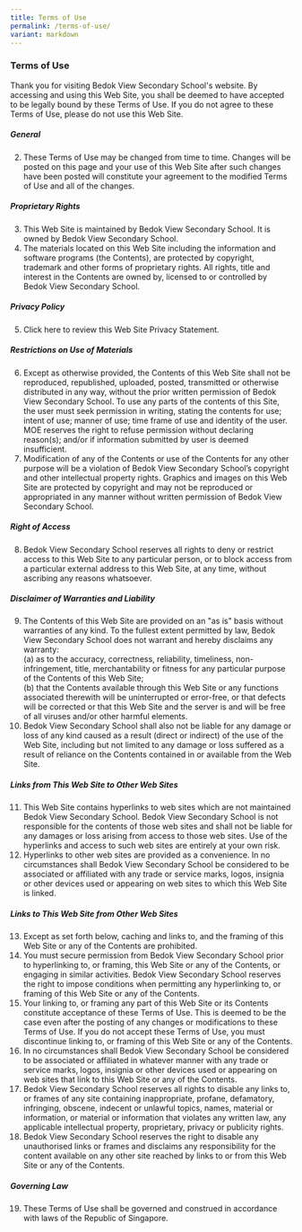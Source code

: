 ```yaml
---
title: Terms of Use
permalink: /terms-of-use/
variant: markdown
---
```

### **Terms of Use**

Thank you for visiting Bedok View Secondary School's website. By accessing and using this Web Site, you shall be deemed to have accepted to be legally bound by these Terms of Use. If you do not agree to these Terms of Use, please do not use this Web Site. 

##### **General**

2. These Terms of Use may be changed from time to time. Changes will be posted on this page and your use of this Web Site after such changes have been posted will constitute your agreement to the modified Terms of Use and all of the changes. 

##### **Proprietary Rights**

3. This Web Site is maintained by Bedok View Secondary School. It is owned by Bedok View Secondary School.
4. The materials located on this Web Site including the information and software programs (the Contents), are protected by copyright, trademark and other forms of proprietary rights. All rights, title and interest in the Contents are owned by, licensed to or controlled by Bedok View Secondary School.

##### **Privacy Policy**
5. Click here to review this Web Site Privacy Statement. 

##### **Restrictions on Use of Materials**

6. Except as otherwise provided, the Contents of this Web Site shall not be reproduced, republished, uploaded, posted, transmitted or otherwise distributed in any way, without the prior written permission of Bedok View Secondary School. To use any parts of the contents of this Site, the user must seek permission in writing, stating the contents for use; intent of use; manner of use; time frame of use and identity of the user. MOE reserves the right to refuse permission without declaring reason(s); and/or if information submitted by user is deemed insufficient. 
7. Modification of any of the Contents or use of the Contents for any other purpose will be a violation of Bedok View Secondary School’s copyright and other intellectual property rights. Graphics and images on this Web Site are protected by copyright and may not be reproduced or appropriated in any manner without written permission of Bedok View Secondary School.


##### **Right of Access**
8. Bedok View Secondary School reserves all rights to deny or restrict access to this Web Site to any particular person, or to block access from a particular external address to this Web Site, at any time, without ascribing any reasons whatsoever. 

##### **Disclaimer of Warranties and Liability**
9. The Contents of this Web Site are provided on an "as is" basis without warranties of any kind. To the fullest extent permitted by law, Bedok View Secondary School does not warrant and hereby disclaims any warranty: <br>
(a) as to the accuracy, correctness, reliability, timeliness, non-infringement, title, merchantability or fitness for any particular purpose of the Contents of this Web Site; <br>
(b) that the Contents available through this Web Site or any functions associated therewith will be uninterrupted or error-free, or that defects will be corrected or that this Web Site and the server is and will be free of all viruses and/or other harmful elements. 
10. Bedok View Secondary School shall also not be liable for any damage or loss of any kind caused as a result (direct or indirect) of the use of the Web Site, including but not limited to any damage or loss suffered as a result of reliance on the Contents contained in or available from the Web Site. 

##### **Links from This Web Site to Other Web Sites**
11. This Web Site contains hyperlinks to web sites which are not maintained Bedok View Secondary School. Bedok View Secondary School is not responsible for the contents of those web sites and shall not be liable for any damages or loss arising from access to those web sites. Use of the hyperlinks and access to such web sites are entirely at your own risk. 
12. Hyperlinks to other web sites are provided as a convenience. In no circumstances shall Bedok View Secondary School be considered to be associated or affiliated with any trade or service marks, logos, insignia or other devices used or appearing on web sites to which this Web Site is linked. 

##### **Links to This Web Site from Other Web Sites**
13. Except as set forth below, caching and links to, and the framing of this Web Site or any of the Contents are prohibited. 
14. You must secure permission from Bedok View Secondary School prior to hyperlinking to, or framing, this Web Site or any of the Contents, or engaging in similar activities. Bedok View Secondary School reserves the right to impose conditions when permitting any hyperlinking to, or framing of this Web Site or any of the Contents. 
15. Your linking to, or framing any part of this Web Site or its Contents constitute acceptance of these Terms of Use. This is deemed to be the case even after the posting of any changes or modifications to these Terms of Use. If you do not accept these Terms of Use, you must discontinue linking to, or framing of this Web Site or any of the Contents. 
16. In no circumstances shall Bedok View Secondary School be considered to be associated or affiliated in whatever manner with any trade or service marks, logos, insignia or other devices used or appearing on web sites that link to this Web Site or any of the Contents. 
17. Bedok View Secondary School reserves all rights to disable any links to, or frames of any site containing inappropriate, profane, defamatory, infringing, obscene, indecent or unlawful topics, names, material or information, or material or information that violates any written law, any applicable intellectual property, proprietary, privacy or publicity rights. 
18. Bedok View Secondary School reserves the right to disable any unauthorised links or frames and disclaims any responsibility for the content available on any other site reached by links to or from this Web Site or any of the Contents. 

##### **Governing Law**
19. These Terms of Use shall be governed and construed in accordance with laws of the Republic of Singapore.